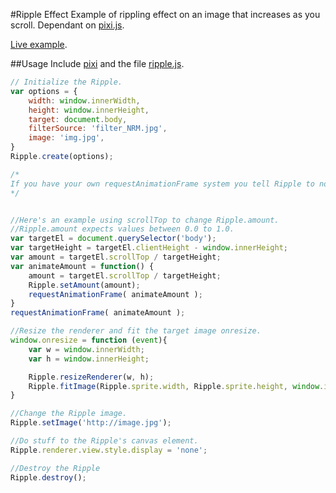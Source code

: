 #Ripple Effect
Example of rippling effect on an image that increases as you scroll. Dependant on [pixi.js](http://www.pixijs.com/).

[Live example](http://107.170.100.207:8021/ripple/).

##Usage
Include [pixi](https://cdnjs.com/libraries/pixi.js) and the file [ripple.js](js/ripple.js).
```javascript
// Initialize the Ripple.
var options = {
	width: window.innerWidth,
	height: window.innerHeight,
	target: document.body,
	filterSource: 'filter_NRM.jpg',
	image: 'img.jpg',
}
Ripple.create(options);

/*
If you have your own requestAnimationFrame system you tell Ripple to not animate itself by passing animateSelf: false into the create options and then call Ripple.renderer.render(Ripple.stage) within your animation loop.
*/


//Here's an example using scrollTop to change Ripple.amount.
//Ripple.amount expects values between 0.0 to 1.0.
var targetEl = document.querySelector('body');
var targetHeight = targetEl.clientHeight - window.innerHeight;
var amount = targetEl.scrollTop / targetHeight;
var animateAmount = function() {
	amount = targetEl.scrollTop / targetHeight;
	Ripple.setAmount(amount);
	requestAnimationFrame( animateAmount );
}
requestAnimationFrame( animateAmount );

//Resize the renderer and fit the target image onresize.
window.onresize = function (event){
	var w = window.innerWidth;
	var h = window.innerHeight;

	Ripple.resizeRenderer(w, h);
	Ripple.fitImage(Ripple.sprite.width, Ripple.sprite.height, window.innerWidth, window.innerHeight);
}

//Change the Ripple image.
Ripple.setImage('http://image.jpg');

//Do stuff to the Ripple's canvas element.
Ripple.renderer.view.style.display = 'none';

//Destroy the Ripple
Ripple.destroy();
```
